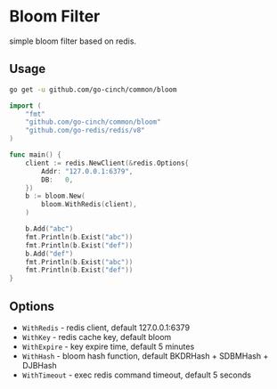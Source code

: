 # Bloom Filter


simple bloom filter based on redis.


## Usage


```bash
go get -u github.com/go-cinch/common/bloom
```

```go
import (
	"fmt"
	"github.com/go-cinch/common/bloom"
	"github.com/go-redis/redis/v8"
)

func main() {
	client := redis.NewClient(&redis.Options{
		Addr: "127.0.0.1:6379",
		DB:   0,
	})
	b := bloom.New(
		bloom.WithRedis(client),
	)

	b.Add("abc")
	fmt.Println(b.Exist("abc"))
	fmt.Println(b.Exist("def"))
	b.Add("def")
	fmt.Println(b.Exist("abc"))
	fmt.Println(b.Exist("def"))
}
```


## Options


- `WithRedis` - redis client, default 127.0.0.1:6379
- `WithKey` - redis cache key, default bloom
- `WithExpire` - key expire time, default 5 minutes
- `WithHash` - bloom hash function, default BKDRHash + SDBMHash + DJBHash
- `WithTimeout` - exec redis command timeout, default 5 seconds
